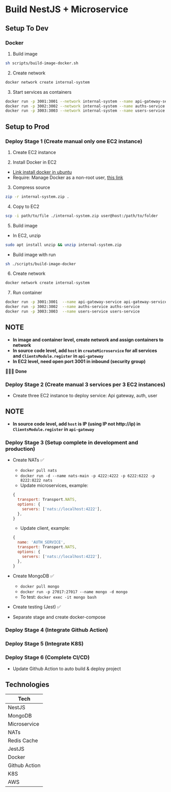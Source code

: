 # Build NestJS + Microservice

## Setup To Dev

### Docker

1. Build image

```sh
sh scripts/build-image-docker.sh
```

2. Create network

```sh
docker network create internal-system
```

3. Start services as containers

```sh
docker run -p 3001:3001 --network internal-system --name api-gateway-service api-gateway-service
docker run -p 3002:3002 --network internal-system --name auths-service auths-service
docker run -p 3003:3003 --network internal-system --name users-service users-service
```

## Setup to Prod

### Deploy Stage 1 (Create manual only one EC2 instance)

1. Create EC2 instance

2. Install Docker in EC2

- [Link install docker in ubuntu](https://docs.docker.com/engine/install/ubuntu/)
- Require: Manage Docker as a non-root user, [this link](https://docs.docker.com/engine/install/linux-postinstall/)

3. Compress source

```sh
zip -r internal-system.zip .
```

4. Copy to EC2

```sh
scp -i path/to/file ./internal-system.zip user@host:/path/to/folder
```

5. Build image

- In EC2, unzip

```sh
sudo apt install unzip && unzip internal-system.zip
```

- Build image with run

```sh
sh ./scripts/build-image-docker
```

6. Create network

```sh
docker network create internal-system
```

7.  Run container

```sh
docker run -p 3001:3001  --name api-gateway-service api-gateway-service
docker run -p 3002:3002  --name auths-service auths-service
docker run -p 3003:3003  --name users-service users-service
```

## NOTE

- **In image and container level, create network and assign containers to network**
- **In source code level, add `host` in `createMicroservice` for all services and `ClientsModule.register` in `api-gateway`**
- **In EC2 level, need open port 3001 in inbound (security group)**

🎉🎉🎉 **Done**

### Deploy Stage 2 (Create manual 3 services per 3 EC2 instances)

- Create three EC2 instance to deploy service: Api gateway, auth, user

## NOTE

- **In source code level, add `host` is IP (using IP not http://ip) in `ClientsModule.register` in `api-gateway`**

### Deploy Stage 3 (Setup complete in development and production)

- Create NATs ✅

  - `docker pull nats`
  - `docker run -d --name nats-main -p 4222:4222 -p 6222:6222 -p 8222:8222 nats`
  - Update microservices, example:

  ```javascript
  {
    transport: Transport.NATS,
    options: {
      servers: ['nats://localhost:4222'],
    },
  }
  ```

  - Update client, example:

  ```javascript
  {
    name: 'AUTH_SERVICE',
    transport: Transport.NATS,
    options: {
      servers: ['nats://localhost:4222'],
    },
  }
  ```

- Create MongoDB ✅

  - `docker pull mongo`
  - `docker run -p 27017:27017 --name mongo -d mongo`
  - To test: `docker exec -it mongo bash`

- Create testing (Jest) ✅
- Separate stage and create docker-compose

### Deploy Stage 4 (Integrate Github Action)

### Deploy Stage 5 (Integrate K8S)

### Deploy Stage 6 (Complete CI/CD)

- Update Github Action to auto build & deploy project

## Technologies

| Tech          |
| ------------- |
| NestJS        |
| MongoDB       |
| Microservice  |
| NATs          |
| Redis Cache   |
| JestJS        |
| Docker        |
| Github Action |
| K8S           |
| AWS           |
